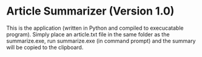# Article Summarizer (Version 1.0)
This is the application (written in Python and compiled to execucatable program). Simply place an article.txt file in the same folder as the summarize.exe, run summarize.exe (in command prompt) and the summary will be copied to the clipboard.
